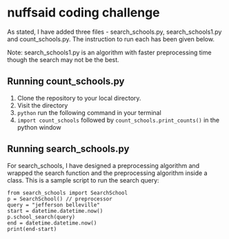 # nuffsaid coding challenge

As stated, I have added three files - search_schools.py, search_schools1.py and count_schools.py. The instruction to run each has been given below.

Note: search_schools1.py is an algorithm with faster preprocessing time though the search may not be the best.

## Running count_schools.py
1. Clone the repository to your local directory.
2. Visit the directory
3. `python` run the following command in your terminal
4. `import count_schools` followed by `count_schools.print_counts()` in the python window

## Running search_schools.py
For search_schools, I have designed a preprocessing algorithm and wrapped the search function and the preprocessing algorithm inside a class. This is a sample script to run the search query:

```
from search_schools import SearchSchool
p = SearchSchool() // preprocessor
query = "jefferson belleville"
start = datetime.datetime.now()
p.school_search(query)
end = datetime.datetime.now()
print(end-start)
```
